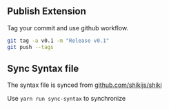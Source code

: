 
## Publish Extension

Tag your commit and use github workflow.

```sh
git tag -a v0.1 -m "Release v0.1"
git push --tags
```

## Sync Syntax file

The syntax file is synced from [github.com/shikijs/shiki](https://raw.githubusercontent.com/shikijs/shiki/main/packages/shiki/languages/cue.tmLanguage.json)

Use `yarn run sync-syntax` to synchronize